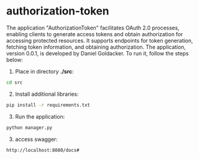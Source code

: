 # authorization-token
The application "AuthorizationToken" facilitates OAuth 2.0 processes, enabling clients to generate access tokens and obtain authorization for accessing protected resources. It supports endpoints for token generation, fetching token information, and obtaining authorization. The application, version 0.0.1, is developed by Daniel Goldacker. To run it, follow the steps below:

1. Place in directory **./src**:
```sh
cd src
```
2. Install additional libraries:
```sh
pip install -r requirements.txt
```
3. Run the application:
```sh
python manager.py
```

3. access swagger:
```sh
http://localhost:8080/docs#
```
